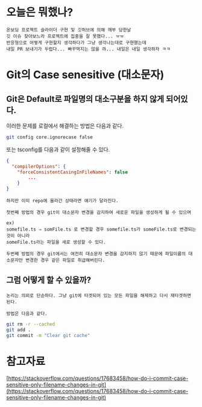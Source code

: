# 오늘은 뭐했나?

    온보딩 프로젝트 슬라이더 구현 및 깃허브에 의해 깨부 당한날
    깃 이슈 찾아보느라 프로젝트에 집중을 잘 못했다... ㅠㅠ
    반응형으로 어떻게 구현할지 생각하다가 그냥 생각나는대로 구현했는데
    내일 PR 보내기가 두렵다... 빠꾸먹지는 않을 까... 내일은 내일 생각하자 ㅋㅋ

# Git의 Case senesitive (대소문자)

## Git은 Default로 파일명의 대소구분을 하지 않게 되어있다.

이러한 문제를 로컬에서 해결하는 방법은 다음과 같다.

```bash
git config core.ignorecase false
```

또는 tsconfig를 다음과 같이 설정해줄 수 있다.

```json
{
  "compilerOptions": {
    "forceConsistentCasingInFileNames": false
		...
	}
}
```

    하지만 이미 repo에 올라간 상태라면 얘기가 달라진다.

    첫번째 방법의 경우 git이 대소문자 변경을 감지하여 새로운 파일을 생성하게 될 수 있으며

    ex)
    somefile.ts ⇒ somFile.ts 로 변경할 경우 somefile.ts가 someFile.ts로 변경되는 것이 아니라
    someFile.ts라는 파일을 새로 생성할 수 있다.

    두번째 방법의 경우 git에서는 여전히 대소문자 변경을 감지하지 않기 때문에 파일이름의 대소문자만 변경한 경우 같은 파일로 취급해버린다.

## 그럼 어떻게 할 수 있을까?

    논리는 의외로 단순하다. 그냥 git에 타겟되어 있는 모든 파일을 해제하고 다시 재타겟하면 된다.

    방법은 다음과 같다.

```bash
git rm -r --cached
git add .
git commit -m "Clear git cache"
```

# 참고자료

[https://stackoverflow.com/questions/17683458/how-do-i-commit-case-sensitive-only-filename-changes-in-git](https://stackoverflow.com/questions/17683458/how-do-i-commit-case-sensitive-only-filename-changes-in-git)
